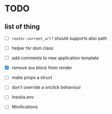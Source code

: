 # TODO

## list of thing

 - [ ] `router.current_url?` should supports also path
 - [ ] helper for dom class
 - [ ] add comments to new application template
 - [x] remove `dom` block from render
 - [ ] make props a struct
 - [ ] don't override a onclick behaviour
 - [ ] Inesita.env
 - [ ] Minifications

